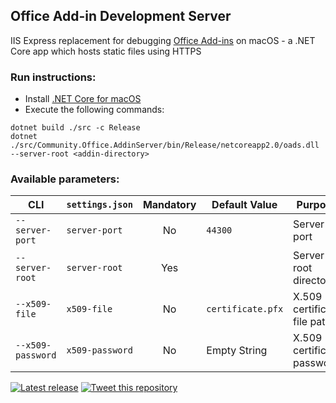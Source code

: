 ## Office Add-in Development Server

IIS Express replacement for debugging [Office Add-ins](https://dev.office.com/docs/add-ins/overview/office-add-ins) on macOS - a .NET Core app which hosts static files using HTTPS

### Run instructions:

- Install [.NET Core for macOS](https://www.microsoft.com/net/core#macos)
- Execute the following commands:

```
dotnet build ./src -c Release
dotnet ./src/Community.Office.AddinServer/bin/Release/netcoreapp2.0/oads.dll --server-root <addin-directory>
```

### Available parameters:

CLI | `settings.json` | Mandatory | Default Value | Purpose
--- | --- | :---: | --- | ---
`--server-port` | `server-port` | No | `44300` | Server port
`--server-root` | `server-root` | Yes | | Server root directory
`--x509-file` | `x509-file` | No | `certificate.pfx` | X.509 certificate file path
`--x509-password` | `x509-password` | No | Empty String | X.509 certificate password

[![Latest release](https://img.shields.io/github/release/alexanderkozlenko/office-addin-server.svg)](https://github.com/alexanderkozlenko/office-addin-server/releases) [![Tweet this repository](https://img.shields.io/twitter/url/http/shields.io.svg?style=social)](https://twitter.com/intent/tweet?text=Check%20out%20Office%20Add-in%20Dev%20Server%20on%20GitHub&url=https%3A%2F%2Fgithub.com%2Falexanderkozlenko%2Foffice-addin-server)